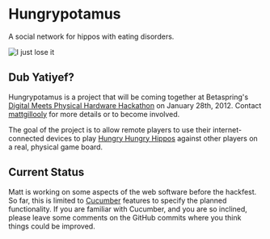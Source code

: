 Hungrypotamus
=============

A social network for hippos with eating disorders.


![I just lose it](http://www.blog.hippomojo.com/wp-content/uploads/2008/12/hungryhungryhipposcartoon.jpg)


Dub Yatiyef?
------------

Hungrypotamus is a project that will be coming together at Betaspring's [Digital Meets Physical Hardware Hackathon](http://betaspring.com/blog/2012/01/09/next-digital-meets-physical-hardware-hackathon-jan-28) on January 28th, 2012.  Contact [mattgillooly](http://twitter.com/mattgillooly) for more details or to become involved.

The goal of the project is to allow remote players to use their internet-connected devices to play [Hungry Hungry Hippos](http://en.wikipedia.org/wiki/Hungry_Hungry_Hippos) against other players on a real, physical game board.


Current Status
--------------

Matt is working on some aspects of the web software before the hackfest.  So far, this is limited to [Cucumber](http://cukes.info) features to specify the planned functionality.  If you are familiar with Cucumber, and you are so inclined, please leave some comments on the GitHub commits where you think things could be improved.
